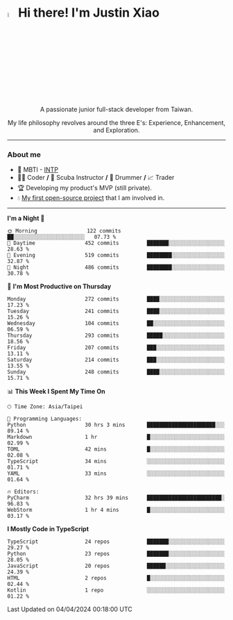 # <img src="https://media.giphy.com/media/hvRJCLFzcasrR4ia7z/giphy.gif" width="5%">Hi there! I'm Justin Xiao
<p align="center">A passionate junior full-stack developer from Taiwan.  </p>
<p align="center">My life philosophy revolves around the three E's: Experience, Enhancement, and Exploration.</p>

---
### About me
- 👀 MBTI - [INTP](https://www.16personalities.com/intp-personality)
- 👨‍💻 Coder **/** 🤿 Scuba Instructor **/** 🥁 Drummer **/** 📈 Trader
- 🏆 Developing my product's MVP (still private).
- 💧 [My first open-source project](https://github.com/Game-as-a-Service/Game-Lobby-Web) that I am involved in.

---
<!--START_SECTION:waka-->
**I'm a Night 🦉** 

```text
🌞 Morning                122 commits         ██░░░░░░░░░░░░░░░░░░░░░░░   07.73 % 
🌆 Daytime                452 commits         ███████░░░░░░░░░░░░░░░░░░   28.63 % 
🌃 Evening                519 commits         ████████░░░░░░░░░░░░░░░░░   32.87 % 
🌙 Night                  486 commits         ████████░░░░░░░░░░░░░░░░░   30.78 % 
```
📅 **I'm Most Productive on Thursday** 

```text
Monday                   272 commits         ████░░░░░░░░░░░░░░░░░░░░░   17.23 % 
Tuesday                  241 commits         ████░░░░░░░░░░░░░░░░░░░░░   15.26 % 
Wednesday                104 commits         ██░░░░░░░░░░░░░░░░░░░░░░░   06.59 % 
Thursday                 293 commits         █████░░░░░░░░░░░░░░░░░░░░   18.56 % 
Friday                   207 commits         ███░░░░░░░░░░░░░░░░░░░░░░   13.11 % 
Saturday                 214 commits         ███░░░░░░░░░░░░░░░░░░░░░░   13.55 % 
Sunday                   248 commits         ████░░░░░░░░░░░░░░░░░░░░░   15.71 % 
```


📊 **This Week I Spent My Time On** 

```text
🕑︎ Time Zone: Asia/Taipei

💬 Programming Languages: 
Python                   30 hrs 3 mins       ██████████████████████░░░   89.14 % 
Markdown                 1 hr                █░░░░░░░░░░░░░░░░░░░░░░░░   02.99 % 
TOML                     42 mins             █░░░░░░░░░░░░░░░░░░░░░░░░   02.08 % 
TypeScript               34 mins             ░░░░░░░░░░░░░░░░░░░░░░░░░   01.71 % 
YAML                     33 mins             ░░░░░░░░░░░░░░░░░░░░░░░░░   01.64 % 

🔥 Editors: 
PyCharm                  32 hrs 39 mins      ████████████████████████░   96.83 % 
WebStorm                 1 hr 4 mins         █░░░░░░░░░░░░░░░░░░░░░░░░   03.17 % 
```

**I Mostly Code in TypeScript** 

```text
TypeScript               24 repos            ███████░░░░░░░░░░░░░░░░░░   29.27 % 
Python                   23 repos            ███████░░░░░░░░░░░░░░░░░░   28.05 % 
JavaScript               20 repos            ██████░░░░░░░░░░░░░░░░░░░   24.39 % 
HTML                     2 repos             █░░░░░░░░░░░░░░░░░░░░░░░░   02.44 % 
Kotlin                   1 repo              ░░░░░░░░░░░░░░░░░░░░░░░░░   01.22 % 
```




 Last Updated on 04/04/2024 00:18:00 UTC
<!--END_SECTION:waka-->
